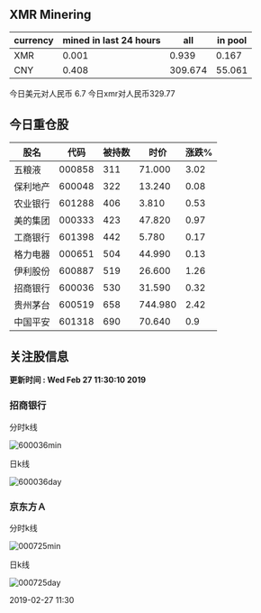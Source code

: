 ## XMR Minering

|currency|mined in last 24 hours|all|in pool|
|---|---|---|---|
|XMR|0.001|0.939|0.167|
|CNY|0.408|309.674|55.061|

今日美元对人民币 6.7	今日xmr对人民币329.77


## 今日重仓股 

|股名|代码|被持数|时价|涨跌%|
|---|---|---|---|---|
|五粮液|000858|311|71.000|3.02|
|保利地产|600048|322|13.240|0.08|
|农业银行|601288|406|3.810|0.53|
|美的集团|000333|423|47.820|0.97|
|工商银行|601398|442|5.780|0.17|
|格力电器|000651|504|44.990|0.13|
|伊利股份|600887|519|26.600|1.26|
|招商银行|600036|530|31.590|0.32|
|贵州茅台|600519|658|744.980|2.42|
|中国平安|601318|690|70.640|0.9|

## 关注股信息
**更新时间 : Wed Feb 27 11:30:10 2019**
### 招商银行 
分时k线

![600036min](http://image.sinajs.cn/newchart/min/n/sh600036.gif)

日k线

![600036day](http://image.sinajs.cn/newchart/daily/n/sh600036.gif)

### 京东方Ａ 
分时k线

![000725min](http://image.sinajs.cn/newchart/min/n/sz000725.gif)

日k线

![000725day](http://image.sinajs.cn/newchart/daily/n/sz000725.gif)

2019-02-27 11:30